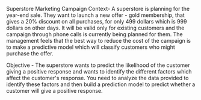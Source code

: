 Superstore Marketing Campaign Context- A superstore is planning for the year-end sale. They want to launch a new offer - gold membership, that gives a 20% discount on all purchases, for only 499 dollars which is 999 dollars on other days. It will be valid only for existing customers and the campaign through phone calls is currently being planned for them. The management feels that the best way to reduce the cost of the campaign is to make a predictive model which will classify customers who might purchase the offer.

Objective - The superstore wants to predict the likelihood of the customer giving a positive response and wants to identify the different factors which affect the customer's response. You need to analyze the data provided to identify these factors and then build a prediction model to predict whether a customer will give a positive response.
